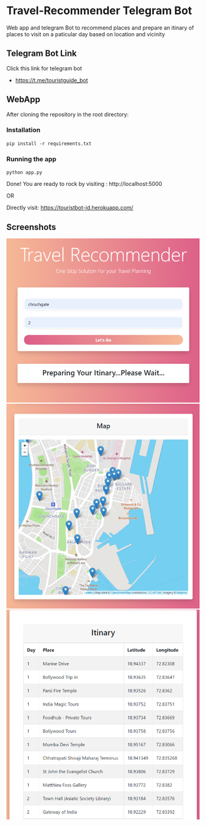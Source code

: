 # Travel-Recommender Telegram Bot
Web app and telegram Bot to recommend places and prepare an itinary of places to visit on a paticular day based on location and vicinity

## Telegram Bot Link
Click this link for telegram bot
- https://t.me/touristguide_bot

## WebApp
After cloning the repository in the root directory:
### Installation
```
pip install -r requirements.txt
```
### Running the app
```
python app.py
```
Done! You are ready to rock by visiting : http://localhost:5000

OR

Directly visit: https://touristbot-jd.herokuapp.com/

## Screenshots
![](https://github.com/jaypajji4444/Screenshots/blob/master/newTravel/form.PNG)
![](https://github.com/jaypajji4444/Screenshots/blob/master/newTravel/map.PNG)
![](https://github.com/jaypajji4444/Screenshots/blob/master/newTravel/itinary.PNG)

